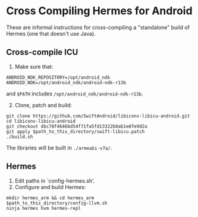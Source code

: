 # Cross Compiling Hermes for Android

These are informal instructions for cross-compiling a "standalone" build of
Hermes (one that doesn't use Java).

## Cross-compile ICU

1. Make sure that:
```
ANDROID_NDK_REPOSITORY=/opt/android_ndk
ANDROID_NDK=/opt/android_ndk/android-ndk-r13b
```
and `$PATH` includes `/opt/android_ndk/android-ndk-r13b`.

2. Clone, patch and build:

```
git clone https://github.com/SwiftAndroid/libiconv-libicu-android.git
cd libiconv-libicu-android
git checkout 4bc78f4646bd54f71fa5fd13322b8ab1e8fe9d2a
git apply $path_to_this_directory/swift-libicu.patch
./build.sh
```

The libraries will be built in `./armeabi-v7a/`.

## Hermes
1. Edit paths in `config-hermes.sh'.
2. Configure and build Hermes:
```
mkdir hermes_arm && cd hermes_arm
$path_to_this_directory/config-llvm.sh
ninja hermes hvm hermes-repl
```
